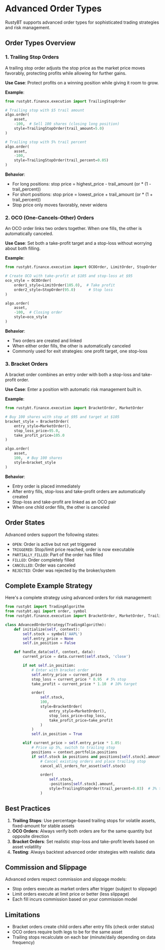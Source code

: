 # Advanced Order Types

RustyBT supports advanced order types for sophisticated trading strategies and risk management.

## Order Types Overview

### 1. Trailing Stop Orders

A trailing stop order adjusts the stop price as the market price moves favorably, protecting profits while allowing for further gains.

**Use Case**: Protect profits on a winning position while giving it room to grow.

**Example**:
```python
from rustybt.finance.execution import TrailingStopOrder

# Trailing stop with $5 trail amount
algo.order(
    asset,
    -100,  # Sell 100 shares (closing long position)
    style=TrailingStopOrder(trail_amount=5.0)
)

# Trailing stop with 5% trail percent
algo.order(
    asset,
    -100,
    style=TrailingStopOrder(trail_percent=0.05)
)
```

**Behavior**:
- For long positions: stop price = highest_price - trail_amount (or * (1 - trail_percent))
- For short positions: stop price = lowest_price + trail_amount (or * (1 + trail_percent))
- Stop price only moves favorably, never widens

### 2. OCO (One-Cancels-Other) Orders

An OCO order links two orders together. When one fills, the other is automatically canceled.

**Use Case**: Set both a take-profit target and a stop-loss without worrying about both filling.

**Example**:
```python
from rustybt.finance.execution import OCOOrder, LimitOrder, StopOrder

# Create OCO with take-profit at $105 and stop-loss at $95
oco_style = OCOOrder(
    order1_style=LimitOrder(105.0),  # Take profit
    order2_style=StopOrder(95.0)      # Stop loss
)

algo.order(
    asset,
    -100,  # Closing order
    style=oco_style
)
```

**Behavior**:
- Two orders are created and linked
- When either order fills, the other is automatically canceled
- Commonly used for exit strategies: one profit target, one stop-loss

### 3. Bracket Orders

A bracket order combines an entry order with both a stop-loss and take-profit order.

**Use Case**: Enter a position with automatic risk management built in.

**Example**:
```python
from rustybt.finance.execution import BracketOrder, MarketOrder

# Buy 100 shares with stop at $95 and target at $105
bracket_style = BracketOrder(
    entry_style=MarketOrder(),
    stop_loss_price=95.0,
    take_profit_price=105.0
)

algo.order(
    asset,
    100,  # Buy 100 shares
    style=bracket_style
)
```

**Behavior**:
- Entry order is placed immediately
- After entry fills, stop-loss and take-profit orders are automatically created
- Stop-loss and take-profit are linked as an OCO pair
- When one child order fills, the other is canceled

## Order States

Advanced orders support the following states:

- `OPEN`: Order is active but not yet triggered
- `TRIGGERED`: Stop/limit price reached, order is now executable
- `PARTIALLY_FILLED`: Part of the order has filled
- `FILLED`: Order completely filled
- `CANCELLED`: Order was canceled
- `REJECTED`: Order was rejected by the broker/system

## Complete Example Strategy

Here's a complete strategy using advanced orders for risk management:

```python
from rustybt import TradingAlgorithm
from rustybt.api import order, symbol
from rustybt.finance.execution import BracketOrder, MarketOrder, TrailingStopOrder

class AdvancedOrderStrategy(TradingAlgorithm):
    def initialize(self, context):
        self.stock = symbol('AAPL')
        self.entry_price = None
        self.in_position = False

    def handle_data(self, context, data):
        current_price = data.current(self.stock, 'close')

        if not self.in_position:
            # Enter with bracket order
            self.entry_price = current_price
            stop_loss = current_price * 0.95  # 5% stop
            take_profit = current_price * 1.10  # 10% target

            order(
                self.stock,
                100,
                style=BracketOrder(
                    entry_style=MarketOrder(),
                    stop_loss_price=stop_loss,
                    take_profit_price=take_profit
                )
            )
            self.in_position = True

        elif current_price > self.entry_price * 1.05:
            # Price up 5%, switch to trailing stop
            positions = context.portfolio.positions
            if self.stock in positions and positions[self.stock].amount > 0:
                # Cancel existing orders and place trailing stop
                cancel_all_orders_for_asset(self.stock)

                order(
                    self.stock,
                    -positions[self.stock].amount,
                    style=TrailingStopOrder(trail_percent=0.03)  # 3% trail
                )
```

## Best Practices

1. **Trailing Stops**: Use percentage-based trailing stops for volatile assets, fixed-amount for stable assets
2. **OCO Orders**: Always verify both orders are for the same quantity but opposite direction
3. **Bracket Orders**: Set realistic stop-loss and take-profit levels based on asset volatility
4. **Testing**: Always backtest advanced order strategies with realistic data

## Commission and Slippage

Advanced orders respect commission and slippage models:
- Stop orders execute as market orders after trigger (subject to slippage)
- Limit orders execute at limit price or better (less slippage)
- Each fill incurs commission based on your commission model

## Limitations

- Bracket orders create child orders after entry fills (check order status)
- OCO orders require both legs to be for the same asset
- Trailing stops recalculate on each bar (minute/daily depending on data frequency)
